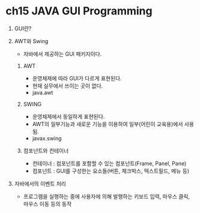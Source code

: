 # ch15 JAVA GUI Programming

1. GUI란?

2. AWT와 Swing
	- 자바에서 제공하는 GUI 패키지이다.

	1. AWT
		- 운영체제에 따라 GUI가 다르게 표현된다.
		- 현재 실무에서 쓰이는 곳이 없다.
		- java.awt
	
	2. SWING
		- 운영체제에서 동일하게 표현된다.
		- AWT의 일부기능과 새로운 기능을 이용하여 일부(어린이 교육용)에서 사용됨.
		- javax.swing

	3. 컴포넌트와 컨테이너
		- 컨테이너 : 컴포넌트를 포함할 수 있는 컴포넌트(Frame, Panel, Pane)
		- 컴포넌트 : GUI를 구성한는 요소들(버튼, 체크박스, 텍스트필드, 메뉴 등)
	
	
3. 자바에서의 이벤트 처리
	- 프로그램을 실행하는 중에 사용자에 의해 발행하는 키보드 입력, 마우스 클릭, 마우스 이동 등의 동작

